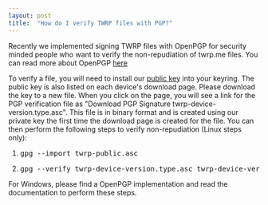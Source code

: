 ```yaml
---
layout: post
title:  "How do I verify TWRP files with PGP?"
---
```


Recently we implemented signing TWRP files with OpenPGP for security minded people who want to verify
the non-repudiation of twrp.me files. You can read more about OpenPGP <a href="http://openpgp.org/about/">here</a>

To verify a file, you will need to install our <a href="https://dl.twrp.me/public.asc">public key</a> into
your keyring. The public key is also listed on each device's download page. Please download the key to a new file.
When you click on the page, you will see a link for the PGP verification file as
"Download PGP Signature twrp-device-version.type.asc". This file is in binary format and is created using our
private key the first time the download page is created for the file. You can then perform
the following steps to verify non-repudiation (Linux steps only):

<ol>
<li><pre>gpg --import twrp-public.asc</pre></li>
<li><pre>gpg --verify twrp-device-version.type.asc twrp-device-version.type</pre></li>
</ol>

For Windows, please find a OpenPGP implementation and read the documentation to perform these steps.
